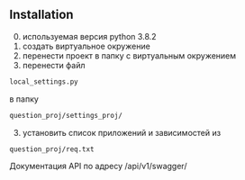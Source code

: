 ## Installation

0. используемая версия python 3.8.2
1. создать виртуальное окружение
2. перенести проект в папку с виртуальным окружением
3. перенести файл 
```bash
local_settings.py 
```
в папку 
```bash
question_proj/settings_proj/ 
```

3. установить список приложений и зависимостей из 

```bash
question_proj/req.txt
```
Документация API по адресу /api/v1/swagger/
